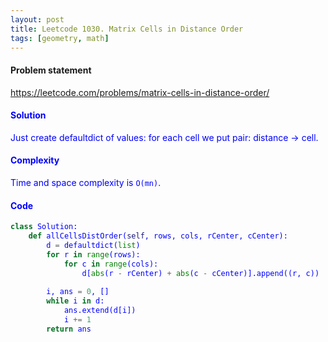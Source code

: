 ```yaml
---
layout: post
title: Leetcode 1030. Matrix Cells in Distance Order
tags: [geometry, math]
---
```


#### Problem statement

<a href="https://leetcode.com/problems/matrix-cells-in-distance-order/"> <font color = blue>https://leetcode.com/problems/matrix-cells-in-distance-order/

#### Solution
Just create defaultdict of values: for each cell we put pair: distance -> cell.

#### Complexity
Time and space complexity is `O(mn)`.

#### Code
```python
class Solution:
    def allCellsDistOrder(self, rows, cols, rCenter, cCenter):
        d = defaultdict(list)
        for r in range(rows):
            for c in range(cols):
                d[abs(r - rCenter) + abs(c - cCenter)].append((r, c))
                
        i, ans = 0, []
        while i in d:
            ans.extend(d[i])
            i += 1
        return ans
```
